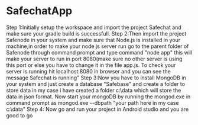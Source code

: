 # SafechatApp
Step 1:Initially setup the workspace and import the project Safechat and make sure your gradle build is successfull.
Step 2:Then import the project Safenode in your system and make sure that Node.js is installed in your machine,in order to make         your node js server run go to the parent folder of Safenode through command prompt and type command "node app" this will
        make your server to run in port 8080(make sure no other server is using this port or else you have to change it in the          file app.js. To check your server is running hit localhost:8080 in browser and you can see the message Safechat is              running"
Step 3:Now you have to install MongoDB in your system and just create a database "Safebase" and create a folder to store data in        my case i have created a folder c:\data which will store the data in json format. Now start your mongoDB by running the         mongod.exe in command prompt as mongod.exe --dbpath "your path here in my case c:\data"
Step 4: Now go and run your project in Android studio and you are good to go
